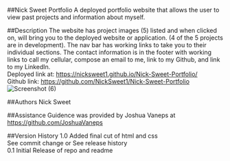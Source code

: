 ##Nick Sweet Portfolio
A deployed portfolio website that allows the user to view past projects and information about myself.

##Description
The website has project images (5) listed and when clicked on, will bring you to the deployed website or application. (4 of the 5 projects are in development). The nav bar has working links to take you to their individual sections. The contact information is in the footer with working links to call my cellular, compose an email to me, link to my Github, and link to my LinkedIn. <br>
Deployed link at: https://nicksweet1.github.io/Nick-Sweet-Portfolio/ <br>
Github link: https://github.com/NickSweet1/Nick-Sweet-Portfolio <br>
![Screenshot (6)](https://user-images.githubusercontent.com/111986248/234960620-6970fd4d-c2c5-4fb0-9baf-3f1c8db7d432.png)


##Authors
Nick Sweet
  
##Assistance
Guidence was provided by Joshua Vaneps at https://github.com/JoshuaVaneps

##Version History
1.0
Added final cut of html and css <br>
See commit change or See release history <br>
0.1
Initial Release of repo and readme


